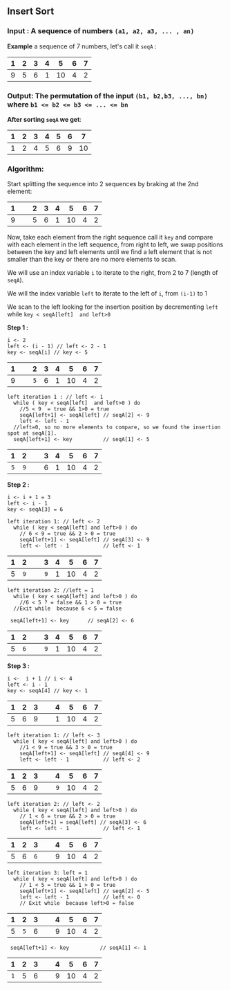 ## Insert Sort

### Input : A sequence of numbers `(a1, a2, a3, ... , an)`

__Example__ a sequence of 7 numbers, let's call it `seqA` :

|  1  |  2  |  3  |  4  |  5  |   6 |  7  |
|:---:|:---:|:---:|:---:|:---:|:---:|:---:|
|  9  |  5  |  6  |  1  |  10 |   4 |  2  |


### Output: The permutation of the input `(b1, b2,b3, ..., bn)` where `b1 <= b2 <= b3 <= ... <= bn`


__After sorting `seqA` we get__:

|  1  |  2  |  3  |  4  |  5  |  6  |   7 |
|:---:|:---:|:---:|:---:|:---:|:---:|:---:|
|  1  |  2  |  4  |  5  |  6  |  9  | 10  |



### Algorithm:

Start splitting the sequence into 2 sequences by braking at the 2nd element:

| 1   | ` ` |  2  |  3  |  4  |  5  |  6  |  7  |
|:---:| --- |:---:|:---:|:---:|:---:|:---:|:---:|
|  9  | ` ` |  5  |  6  |  1  |  10 |  4  |  2  |


Now, take each element from the right sequence call it `key` and compare with each element in the left sequence, from right to left, we swap positions between the key and left elements until we find a left element that is not smaller than the key or there are no more elements to scan.

We will use an index variable `i` to iterate to the right, from 2 to 7 (length of `seqA`).

We will the index variable `left` to iterate to the left of `i`, from `(i-1)` to 1

We scan to the left looking for the insertion position by decrementing `left` while `key < seqA[left]  and left>0 `

__Step 1 :__
```
i <- 2
left <- (i - 1) // left <- 2 - 1
key <- seqA[i] // key <- 5
```

| 1   | ` ` |  2  |  3  |  4  |  5  |  6  |  7  |
|:---:| --- |:---:|:---:|:---:|:---:|:---:|:---:|
|  9  | ` ` | `5` |  6  |  1  |  10 |  4  |  2  |

```
left iteration 1 : // left <- 1
  while ( key < seqA[left]  and left>0 ) do
    //5 < 9  = true && 1>0 = true
    seqA[left+1] <- seqA[left] // seqA[2] <- 9
    left <- left - 1
  //left=0, so no more elements to compare, so we found the insertion spot at seqA[1].
  seqA[left+1] <- key          // seqA[1] <- 5
```

| 1   |  2   | ` ` |  3  |  4  |  5  |  6  |  7  |
|:---:| :---:|:---:|:---:|:---:|:---:|:---:|:---:|
| `5` | `9`  | ` ` |  6  |  1  |  10 |  4  |  2  |


__Step 2 :__
```
i <- i + 1 = 3
left <- i - 1
key <- seqA[3] = 6

left iteration 1: // left <- 2 
  while ( key < seqA[left] and left>0 ) do
    // 6 < 9 = true && 2 > 0 = true
    seqA[left+1] <- seqA[left] // seqA[3] <- 9
    left <- left - 1           // left <- 1
```
| 1   |  2  | ` ` |  3  |  4  |  5  |  6  |  7  |
|:---:|:---:|:---:|:---:|:---:|:---:|:---:|:---:|
|  5  | `9` | ` ` | `9` |  1  |  10 |  4  |  2  |

```
left iteration 2: //left = 1
  while ( key < seqA[left] and left>0 ) do
    //6 < 5 ? = false && 1 > 0 = true
  //Exit while  because 6 < 5 = false
```

` seqA[left+1] <- key      // seqA[2] <- 6`

| 1   |  2  | ` ` |  3  |  4  |  5  |  6  |  7  |
|:---:|:---:|:---:|:---:|:---:|:---:|:---:|:---:|
|  5  | `6` | ` ` | `9` |  1  |  10 |  4  |  2  |


__Step 3 :__
```
i <-  i + 1 // i <- 4
left <- i - 1  
key <- seqA[4] // key <- 1
```
| 1   |  2  |  3  | ` ` |  4  |  5  |  6  |  7  |
|:---:|:---:|:---:|:---:|:---:|:---:|:---:|:---:|
|  5  |  6  |  9  | ` ` |  1  |  10 |  4  |  2  |


```
left iteration 1: // left <- 3
  while ( key < seqA[left] and left>0 ) do
    //1 < 9 = true && 3 > 0 = true
    seqA[left+1] <- seqA[left] // seqA[4] <- 9
    left <- left - 1           // left <- 2
```
| 1   |  2  |  3  | ` ` |  4  |  5  |  6  |  7  |
|:---:|:---:|:---:|:---:|:---:|:---:|:---:|:---:|
|  5  |  6  | 9   | ` ` | `9` |  10 |  4  |  2  |



```
left iteration 2: // left <- 2 
  while ( key < seqA[left] and left>0 ) do
    // 1 < 6 = true && 2 > 0 = true
    seqA[left+1] = seqA[left] // seqA[3] <- 6
    left <- left - 1           // left <- 1
```
| 1   |  2  |  3  | ` ` |  4  |  5  |  6  |  7  |
|:---:|:---:|:---:|:---:|:---:|:---:|:---:|:---:|
|  5  |  6  | `6` | ` ` |  9  |  10 |  4  |  2  |


```
left iteration 3: left = 1
  while ( key < seqA[left] and left>0 ) do
    // 1 < 5 = true && 1 > 0 = true
    seqA[left+1] <- seqA[left] // seqA[2] <- 5
    left <- left - 1           // left <- 0
    // Exit while  because left>0 = false
```

| 1   |  2  |  3  | ` ` |  4  |  5  |  6  |  7  |
|:---:|:---:|:---:|:---:|:---:|:---:|:---:|:---:|
|  5  | `5` |  6  | ` ` |  9  |  10 |  4  |  2  |

` seqA[left+1] <- key          // seqA[1] <- 1`

| 1   |  2  |  3  | ` ` |  4  |  5  |  6  |  7  |
|:---:|:---:|:---:|:---:|:---:|:---:|:---:|:---:|
| `1` |  5  |  6  | ` ` |  9  |  10 |  4  |  2  |
